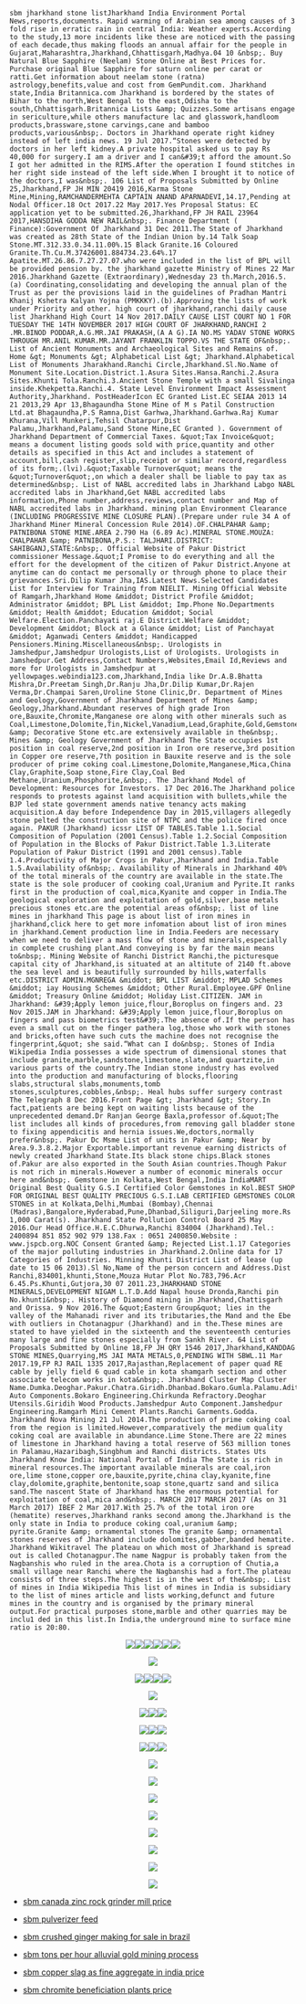 
```
sbm jharkhand stone listJharkhand India Environment Portal News,reports,documents. Rapid warming of Arabian sea among causes of 3 fold rise in erratic rain in central India: Weather experts.According to the study,13 more incidents like these are noticed with the passing of each decade,thus making floods an annual affair for the people in Gujarat,Maharashtra,Jharkhand,Chhattisgarh,Madhya.04 10 &nbsp;. Buy Natural Blue Sapphire (Neelam) Stone Online at Best Prices for. Purchase original Blue Sapphire for saturn online per carat or ratti.Get information about neelam stone (ratna) astrology,benefits,value and cost from GemPundit.com. Jharkhand state,India Britannica.com Jharkhand is bordered by the states of Bihar to the north,West Bengal to the east,Odisha to the south,Chhattisgarh.Britannica Lists &amp; Quizzes.Some artisans engage in sericulture,while others manufacture lac and glasswork,handloom products,brassware,stone carvings,cane and bamboo products,various&nbsp;. Doctors in Jharkhand operate right kidney instead of left india news. 19 Jul 2017.“Stones were detected by doctors in her left kidney.A private hospital asked us to pay Rs 40,000 for surgery.I am a driver and I can&#39;t afford the amount.So I got her admitted in the RIMS.After the operation I found stitches in her right side instead of the left side.When I brought it to notice of the doctors,I was&nbsp;. 106 List of Proposals Submitted by Online 25,Jharkhand,FP JH MIN 20419 2016,Karma Stone Mine,Mining,RAMCHANDERMEHTA CAPTAIN ANAND APARNADEVI,14.17,Pending at Nodal Officer.18 Oct 2017.22 May 2017.Yes Proposal Status: EC application yet to be submitted.26,Jharkhand,FP JH RAIL 23964 2017,HANSDIHA GODDA NEW RAIL&nbsp;. Finance Department ( Finance):Government Of Jharkhand 31 Dec 2011.The State of Jharkhand was created as 28th State of the Indian Union by.14 Talk Soap Stone.MT.312.33.0.34.11.00%.15 Black Granite.16 Coloured Granite.Th.Cu.M.37426001.884734.23.64%.17 Apatite.MT.26.86.7.27.27.07.who were included in the list of BPL will be provided pension by. the jharkhand gazette Ministry of Mines 22 Mar 2016.Jharkhand Gazette (Extraordinary),Wednesday 23 th.March,2016.5.(a) Coordinating,consolidating and developing the annual plan of the Trust as per the provisions laid in the guidelines of Pradhan Mantri Khanij Kshetra Kalyan Yojna (PMKKKY).(b).Approving the lists of work under Priority and other. high court of jharkhand,ranchi daily cause list Jharkhand High Court 14 Nov 2017.DAILY CAUSE LIST COURT NO 1 FOR TUESDAY THE 14TH NOVEMBER 2017 HIGH COURT OF JHARKHAND,RANCHI 2 .MR.BINOD PODDAR,A.G.MR.JAI PRAKASH,(A A G).IA NO.MS YADAV STONE WORKS THROUGH MR.ANIL KUMAR.MR.JAYANT FRANKLIN TOPPO.VS THE STATE OF&nbsp;. List of Ancient Monuments and Archaeological Sites and Remains of. Home &gt; Monuments &gt; Alphabetical List &gt; Jharkhand.Alphabetical List of Monuments Jharakhand.Ranchi Circle,Jharkhand.Sl.No.Name of Monument Site.Location.District.1.Asura Sites.Hansa.Ranchi.2.Asura Sites.Khunti Tola.Ranchi.3.Ancient Stone Temple with a small Sivalinga inside.Khekpetta.Ranchi.4. State Level Environment Impact Assessment Authority,Jharkhand. PostHeaderIcon EC Granted List.EC SEIAA 2013 14 21 2013,29 Apr 13,Bhagaundha Stone Mine of M s Patil Construction Ltd.at Bhagaundha,P.S Ramna,Dist Garhwa,Jharkhand.Garhwa.Raj Kumar Khurana,Vill Munkeri,Tehsil Chatarpur,Dist Palamu,Jharkhand,Palamu,Sand Stone Mine,EC Granted ). Government of Jharkhand Department of Commercial Taxes. &quot;Tax Invoice&quot; means a document listing goods sold with price,quantity and other details as specified in this Act and includes a statement of account,bill,cash register,slip,receipt or similar record,regardless of its form;.(lvi).&quot;Taxable Turnover&quot; means the &quot;Turnover&quot;,on which a dealer shall be liable to pay tax as determined&nbsp;. List of NABL accredited labs in Jharkhand Labgo NABL accredited labs in Jharkhand,Get NABL accredited labs information,Phone number,address,reviews,contact number and Map of NABL accredited labs in Jharkhand. mining plan Environment Clearance (INCLUDING PROGRESSIVE MINE CLOSURE PLAN).(Prepare under rule 34 A of Jharkhand Miner Mineral Concession Rule 2014).OF.CHALPAHAR &amp; PATNIBONA STONE MINE.AREA 2.790 Ha (6.89 Ac).MINERAL STONE.MOUZA: CHALPAHAR &amp; PATNIBONA,P.S.: TALJHARI.DISTRICT: SAHIBGANJ,STATE:&nbsp;. Official Website of Pakur District commissioner Message.&quot;I Promise to do everything and all the effort for the development of the citizen of Pakur District.Anyone at anytime can do contact me personally or through phone to place their grievances.Sri.Dilip Kumar Jha,IAS.Latest News.Selected Candidates List for Interview for Training from NIELIT. Mining Official Website of Ramgarh,Jharkhand Home &middot; District Profile &middot; Administrator &middot; BPL List &middot; Imp.Phone No.Departments &middot; Health &middot; Education &middot; Social Welfare.Election.Panchayati raj.E District.Welfare &middot; Development &middot; Block at a Glance &middot; List of Panchayat &middot; Aganwadi Centers &middot; Handicapped Pensioners.Mining.Miscellaneous&nbsp;. Urologists in Jamshedpur,Jamshedpur Urologists,List of Urologists. Urologists in Jamshedpur.Get Address,Contact Numbers,Websites,Email Id,Reviews and more for Urologists in Jamshedpur at yellowpages.webindia123.com,Jharkhand,India like Dr.A.B.Bhatta Mishra,Dr.Preetam Singh,Dr.Ranju Jha,Dr.Dilip Kumar,Dr.Rajen Verma,Dr.Champai Saren,Uroline Stone Clinic,Dr. Department of Mines and Geology,Government of Jharkhand Department of Mines &amp; Geology,Jharkhand.Abundant reserves of high grade Iron ore,Bauxite,Chromite,Manganese ore along with other minerals such as Coal,Limestone,Dolomite,Tin,Nickel,Vanadium,Lead,Graphite,Gold,Gemstone,Diamond,Dimension &amp; Decorative Stone etc.are extensively available in the&nbsp;. Mines &amp; Geology Government of Jharkhand The State occupies 1st position in coal reserve,2nd position in Iron ore reserve,3rd position in Copper ore reserve,7th position in Bauxite reserve and is the sole producer of prime coking coal.Limestone,Dolomite,Manganese,Mica,China Clay,Graphite,Soap stone,Fire Clay,Coal Bed Methane,Uranium,Phosphorite,&nbsp;. The Jharkhand Model of Development: Resources for Investors. 17 Dec 2016.The Jharkhand police responds to protests against land acquisition with bullets,while the BJP led state government amends native tenancy acts making acquisition.A day before Independence Day in 2015,villagers allegedly stone pelted the construction site of NTPC and the police fired once again. PAKUR (Jharkhand) icssr LIST OF TABLES.Table 1.1.Social Composition of Population (2001 Census).Table 1.2.Social Composition of Population in the Blocks of Pakur District.Table 1.3.Literate Population of Pakur District (1991 and 2001 census).Table 1.4.Productivity of Major Crops in Pakur,Jharkhand and India.Table 1.5.Availability of&nbsp;. Availability of Minerals in Jharkhand 40% of the total minerals of the country are available in the state.The state is the sole producer of cooking coal,Uranium and Pyrite.It ranks first in the production of coal,mica,Kyanite and copper in India.The geological exploration and exploitation of gold,silver,base metals precious stones etc.are the potential areas of&nbsp;. list of line mines in jharkhand This page is about list of iron mines in jharkhand,click here to get more infomation about list of iron mines in jharkhand.Cement production line in India.Feeders are necessary when we need to deliver a mass flow of stone and minerals,especially in complete crushing plant.And conveying is by far the main means to&nbsp;. Mining Website of Ranchi District Ranchi,the picturesque capital city of Jharkhand,is situated at an altitute of 2140 ft.above the sea level and is beautifully surrounded by hills,waterfalls etc.DISTRICT ADMIN.MGNREGA &middot; BPL LIST &middot; MPLAD Schemes &middot; iay Housing Schemes &middot; Other Rural.Employee.GPF Online &middot; Treasury Online &middot; Holiday List.CITIZEN. JAM in Jharkhand: &#39;Apply lemon juice,flour,Boroplus on fingers and. 23 Nov 2015.JAM in Jharkhand: &#39;Apply lemon juice,flour,Boroplus on fingers and pass biometrics test&#39;.The absence of.If the person has even a small cut on the finger pathera log,those who work with stones and bricks,often have such cuts the machine does not recognise the fingerprint,&quot; she said.“What can I do&nbsp;. Stones of India Wikipedia India possesses a wide spectrum of dimensional stones that include granite,marble,sandstone,limestone,slate,and quartzite,in various parts of the country.The Indian stone industry has evolved into the production and manufacturing of blocks,flooring slabs,structural slabs,monuments,tomb stones,sculptures,cobbles,&nbsp;. Heal hubs suffer surgery contrast The Telegraph 8 Dec 2016.Front Page &gt; Jharkhand &gt; Story.In fact,patients are being kept on waiting lists because of the unprecedented demand.Dr Ranjan George Baxla,professor of.&quot;The list includes all kinds of procedures,from removing gall bladder stone to fixing appendicitis and hernia issues.We,doctors,normally prefer&nbsp;. Pakur Dc Msme List of units in Pakur &amp; Near by Area.9.3.8.2.Major Exportable.important revenue earning districts of newly created Jharkhand State.Its black stone chips.Black stones of.Pakur are also exported in the South Asian countries.Though Pakur is not rich in minerals.However a number of economic minerals occur here and&nbsp;. Gemstone in Kolkata,West Bengal,India IndiaMART Original Best Quality G.S.I Certified Color Gemstones in Kol.BEST SHOP FOR ORIGINAL BEST QUALITY PRECIOUS G.S.I.LAB CERTIFIED GEMSTONES COLOR STONES in at Kolkata,Delhi,Mumbai (Bombay),Chennai (Madras),Bangalore,Hyderabad,Pune,Dhanbad,Siliguri,Darjeeling more.Rs 1,000 Carat(s). Jharkhand State Pollution Control Board 25 May 2016.Our Head Office.H.E.C.Dhurwa,Ranchi 834004 (Jharkhand).Tel.: 2400894 851 852 902 979 138.Fax : 0651 2400850.Website : www.jspcb.org.NOC Consent Granted &amp; Rejected List.1.17 Categories of the major polluting industries in Jharkhand.2.Online data for 17 Categories of Industries. Minning Khunti District List of lease (up date to 15 06 2013).Sl No,Name of the person concern and Address.Dist Ranchi,834001,khunti,Stone,Mouza Hutar Plot No.783,796.Acr 6.45.Ps.Khunti,Gutjora,30 07 2011.23,JHARKHAND STONE MINERALS,DEVELOPMENT NIGAM L.T.D.Add Napal house Dronda,Ranchi pin No.khunti&nbsp;. History of Diamond mining in Jharkhand,Chattisgarh and Orissa. 9 Nov 2016.The &quot;Eastern Group&quot; lies in the valley of the Mahanadi river and its tributaries,the Mand and the Ebe with outliers in Chotanagpur (Jharkhand) and in the.These mines are stated to have yielded in the sixteenth and the seventeenth centuries many large and fine stones especially from Sankh River. 64 List of Proposals Submitted by Online 18,FP JH QRY 1546 2017,Jharkhand,KANDDAG STONE MINES,Quarrying,MS JAI MATA METALS,0,PENDING WITH SBWL.11 Mar 2017.19,FP RJ RAIL 1335 2017,Rajasthan,Replacement of paper quad RE cable by jelly field 6 quad cable in kota shamgarh section and other associate telecom works in kota&nbsp;. Jharkhand Cluster Map Cluster Name.Dumka.Deoghar.Pakur.Chatra.Giridh.Dhanbad.Bokaro.Gumla.Palamu.Adityapur Auto Components.Bokaro Engineering.Chirkunda Refractory.Deoghar Utensils.Giridih Wood Products.Jamshedpur Auto Component.Jamshedpur Engineering.Ramgarh Mini Cement Plants.Ranchi Garments.Godda. Jharkhand Nova Mining 21 Jul 2014.The production of prime coking coal from the region is limited.However,comparatively the medium quality coking coal are available in abundance.Lime Stone.There are 22 mines of limestone in Jharkhand having a total reserve of 563 million tones in Palamau,Hazaribagh,Singbhum and Ranchi districts. States Uts Jharkhand Know India: National Portal of India The State is rich in mineral resources.The important available minerals are coal,iron ore,lime stone,copper ore,bauxite,pyrite,china clay,kyanite,fine clay,dolomite,graphite,bentonite,soap stone,quartz sand and silica sand.The nascent State of Jharkhand has the enormous potential for exploitation of coal,mica and&nbsp;. MARCH 2017 MARCH 2017 (As on 31 March 2017) IBEF 2 Mar 2017.With 25.7% of the total iron ore (hematite) reserves,Jharkhand ranks second among the.Jharkhand is the only state in India to produce coking coal,uranium &amp; pyrite.Granite &amp; ornamental stones The granite &amp; ornamental stones reserves of Jharkhand include dolomites,gabber,banded hematite. Jharkhand Wikitravel The plateau on which most of Jharkhand is spread out is called Chotanagpur.The name Nagpur is probably taken from the Nagbanshis who ruled in the area.Chota is a corruption of Chutia,a small village near Ranchi where the Nagbanshis had a fort.The plateau consists of three steps.The highest is in the west of the&nbsp;. List of mines in India Wikipedia This list of mines in India is subsidiary to the list of mines article and lists working,defunct and future mines in the country and is organised by the primary mineral output.For practical purposes stone,marble and other quarries may be inclu1 ded in this list.In India,the underground mine to surface mine ratio is 20:80. 
```

<div align="center">
  
<a rel="nofollow" href="https://m.shibang-china.com?f=github&k=sbm+jharkhand+stone+list"><img src="https://static.shibang-china.com/en/l.png"></a><img src="https://static.shibang-china.com/en/hw.png"><a rel="nofollow" href="https://m.shibang-china.com/product/?f=github&k=sbm+jharkhand+stone+list"><img src="https://static.shibang-china.com/en/p.png"></a><a rel="nofollow" href="https://m.shibang-china.com/cases/?f=github&k=sbm+jharkhand+stone+list"><img src="https://static.shibang-china.com/en/c.png"></a><a rel="nofollow" href="https://m.shibang-china.com/news/?f=github&k=sbm+jharkhand+stone+list"><img src="https://static.shibang-china.com/en/n.png"></a><a rel="nofollow" href="https://m.shibang-china.com?f=github&k=sbm+jharkhand+stone+list"><img src="https://static.shibang-china.com/en/m.png"></a>

<a rel="nofollow" href="https://m.shibang-china.com/product/?f=github&k=sbm+jharkhand+stone+list"><img src="https://static.shibang-china.com/en/b.jpg"></a>
  
<a rel="nofollow" href="https://m.shibang-china.com/solution-aggregate.html?f=github&k=sbm+jharkhand+stone+list"><img src="https://static.shibang-china.com/en/a.jpg"></a><a rel="nofollow" href="https://m.shibang-china.com/solution-mine.html?f=github&k=sbm+jharkhand+stone+list"><img src="https://static.shibang-china.com/en/m.jpg"></a><a rel="nofollow" href="https://m.shibang-china.com/solution-mill.html?f=github&k=sbm+jharkhand+stone+list"><img src="https://static.shibang-china.com/en/g.jpg"></a><a rel="nofollow" href="https://m.shibang-china.com/solution-epc.html?f=github&k=sbm+jharkhand+stone+list"><img src="https://static.shibang-china.com/en/e.jpg"></a>

<a rel="nofollow" href="https://m.shibang-china.com/product/?f=github&k=sbm+jharkhand+stone+list"><img src="https://static.shibang-china.com/en/a-p.png"></a>

<a rel="nofollow" href="https://m.shibang-china.com/product/crusher/c6x.html?f=github&k=sbm+jharkhand+stone+list"><img src="https://static.shibang-china.com/en/j.jpg"></a><a rel="nofollow" href="https://m.shibang-china.com/product/crusher/ci5x.html?f=github&k=sbm+jharkhand+stone+list"><img src="https://static.shibang-china.com/en/i.jpg"></a><a rel="nofollow" href="https://m.shibang-china.com/product/crusher/hst.html?f=github&k=sbm+jharkhand+stone+list"><img src="https://static.shibang-china.com/en/c.jpg"></a>

<a rel="nofollow" href="https://m.shibang-china.com/product/mill/mtw.html?f=github&k=sbm+jharkhand+stone+list"><img src="https://static.shibang-china.com/en/mtw.jpg"></a><a rel="nofollow" href="https://m.shibang-china.com/product/mill/scm.html?f=github&k=sbm+jharkhand+stone+list"><img src="https://static.shibang-china.com/en/scm.jpg"></a><a rel="nofollow" href="https://m.shibang-china.com/product/mill/lm.html?f=github&k=sbm+jharkhand+stone+list"><img src="https://static.shibang-china.com/en/lm.jpg"></a>

<a rel="nofollow" href="https://m.shibang-china.com/product/sand/vsi6x.html?f=github&k=sbm+jharkhand+stone+list"><img src="https://static.shibang-china.com/en/6x.jpg"></a><a rel="nofollow" href="https://m.shibang-china.com/product/sand/vu.html?f=github&k=sbm+jharkhand+stone+list"><img src="https://static.shibang-china.com/en/vu.jpg"></a><a rel="nofollow" href="https://m.shibang-china.com/product/mobile/klun.html?f=github&k=sbm+jharkhand+stone+list"><img src="https://static.shibang-china.com/en/k.jpg"></a>

<a rel="nofollow" href="https://m.shibang-china.com/cases/?f=github&k=sbm+jharkhand+stone+list"><img src="https://static.shibang-china.com/en/case.png"></a>

<a rel="nofollow" href="https://m.shibang-china.com/cases/aggregate/202.html?f=github&k=sbm+jharkhand+stone+list"><img src="https://static.shibang-china.com/en/c-1.jpg"></a>

<a rel="nofollow" href="https://m.shibang-china.com/cases/aggregate/203.html?f=github&k=sbm+jharkhand+stone+list"><img src="https://static.shibang-china.com/en/c-2.jpg"></a>

<a rel="nofollow" href="https://m.shibang-china.com/cases/mill/123.html?f=github&k=sbm+jharkhand+stone+list"><img src="https://static.shibang-china.com/en/c-3.jpg"></a>

<a rel="nofollow" href="https://m.shibang-china.com/contact_us.html?f=github&k=sbm+jharkhand+stone+list"><img src="https://static.shibang-china.com/en/contact.png"></a>

<a rel="nofollow" href="https://swt.shibang-china.com/?f=github&k=sbm+jharkhand+stone+list"><img src="https://static.shibang-china.com/en/chat.png"></a>

<a rel="nofollow" href="https://whatsapp.shibangsoft.com/WhatsApp.php?f=github&k=sbm+jharkhand+stone+list"><img src="https://static.shibang-china.com/en/whatsapp.png"></a>

<a rel="nofollow" href="https://m.shibang-china.com/?f=github&k=sbm+jharkhand+stone+list"><img src="https://static.shibang-china.com/en/website.png"></a>

</div>


* [sbm canada zinc rock grinder mill price](sbm%20canada%20zinc%20rock%20grinder%20mill%20price.md)

* [sbm pulverizer feed](sbm%20pulverizer%20feed.md)

* [sbm crushed ginger making for sale in brazil](sbm%20crushed%20ginger%20making%20for%20sale%20in%20brazil.md)

* [sbm tons per hour alluvial gold mining process](sbm%20tons%20per%20hour%20alluvial%20gold%20mining%20process.md)

* [sbm copper slag as fine aggregate in india price](sbm%20copper%20slag%20as%20fine%20aggregate%20in%20india%20price.md)

* [sbm chromite beneficiation plants price](sbm%20chromite%20beneficiation%20plants%20price.md)